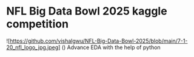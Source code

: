 # NFL Big Data Bowl 2025 kaggle competition 
![https://github.com/vishalgwu/NFL-Big-Data-Bowl-2025/blob/main/7-1-20_nfl_logo_jpg.jpeg] ()
Advance EDA with the help of python
